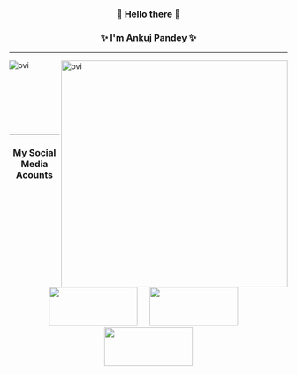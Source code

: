 <h3 align="center">👋 Hello there 👋</h3>

<h3 align="center">✨ I'm Ankuj Pandey ✨</h3>

<!--
**ankujpandey/ankujpandey** is a ✨ Ankuj ✨ repository because its `README.md` (this file) appears on your GitHub profile.

Here are some ideas to get you started:

    - 🔭 I’m currently working on ...        
- 🌱 I’m currently learning ...
- 👯 I’m looking to collaborate on ...
- 🤔 I’m looking for help with ...
- 💬 Ask me about ...
- 📫 How to reach me: ...
- 😄 Pronouns: ...
- ⚡ Fun fact: ...   -->


<p align="center">
  <hr>
    <img align="left" src="https://github-readme-stats.vercel.app/api/top-langs?username=ankujpandey&show_icons=true&locale=en&layout=compact" alt="ovi" />
    <img align="right" src="https://github-readme-stats.vercel.app/api?username=ankujpandey&show_icons=true&locale=en" alt="ovi" width="410" />
  <br>
  <br>
  <br>
  <br>
  <br>
  <br>
  <br>
  <hr>
</p>

<h3 align="center">My Social Media Acounts</h3>
<p align="center">
 <a href="https://www.facebook.com/ankujpandey.pandey"><img src="https://user-images.githubusercontent.com/82190152/182396651-eed6fbb8-da74-42b0-b8e9-9e57cb47dea6.png" width="160" height="70" /></a>
 &emsp;
 <a href="https://www.instagram.com/ankujpandey"><img src="https://user-images.githubusercontent.com/82190152/182396641-47193d2d-e724-4edd-becf-50f035f0db24.png" width="160" height="70" /></a>
 &emsp;
 <a href="https://www.linkedin.com/in/ankuj-pandey"><img src="https://user-images.githubusercontent.com/82190152/182396652-67b57c05-fe41-4b0e-a050-5dc01bb74c25.png" width="160" height="70" /></a>
</p>


